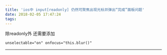 ```yaml
---
title: 'ios中 input[readonly] 仍然可聚焦出现光标并弹出“完成”面板问题'
date: 2018-02-05 17:47:24
tags:
---
```

除readonly外 还需要添加

	unselectable="on" onfocus="this.blur()" 

---